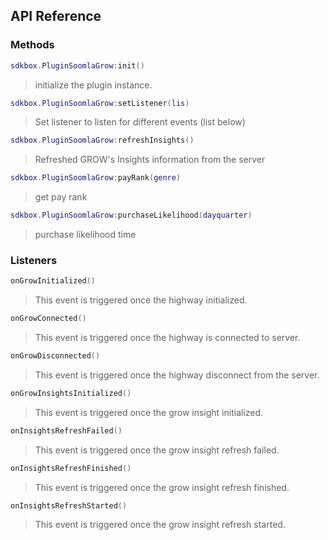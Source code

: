 ## API Reference

### Methods
```lua
sdkbox.PluginSoomlaGrow:init()
```
> initialize the plugin instance.

```lua
sdkbox.PluginSoomlaGrow:setListener(lis)
```
> Set listener to listen for different events (list below)

```lua
sdkbox.PluginSoomlaGrow:refreshInsights()
```
> Refreshed GROW's Insights information from the server

```lua
sdkbox.PluginSoomlaGrow:payRank(genre)
```
> get pay rank

```lua
sdkbox.PluginSoomlaGrow:purchaseLikelihood(dayquarter)
```
> purchase likelihood time


### Listeners
```lua
onGrowInitialized()
```
> This event is triggered once the highway initialized.

```lua
onGrowConnected()
```
> This event is triggered once the highway is connected to server.

```lua
onGrowDisconnected()
```
> This event is triggered once the highway disconnect from the server.

```lua
onGrowInsightsInitialized()
```
> This event is triggered once the grow insight initialized.

```lua
onInsightsRefreshFailed()
```
> This event is triggered once the grow insight refresh failed.

```lua
onInsightsRefreshFinished()
```
> This event is triggered once the grow insight refresh finished.

```lua
onInsightsRefreshStarted()
```
> This event is triggered once the grow insight refresh started.


